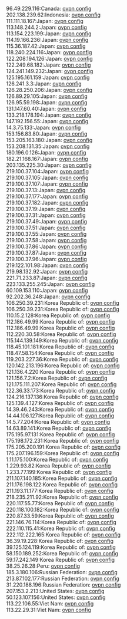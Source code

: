 96.49.229.116:Canada: [ovpn config](vpn/96_49_229_116.ovpn)  
202.138.239.62:Indonesia: [ovpn config](vpn/202_138_239_62.ovpn)  
111.111.18.167:Japan: [ovpn config](vpn/111_111_18_167.ovpn)  
113.148.244.2:Japan: [ovpn config](vpn/113_148_244_2.ovpn)  
113.154.223.199:Japan: [ovpn config](vpn/113_154_223_199.ovpn)  
114.19.166.236:Japan: [ovpn config](vpn/114_19_166_236.ovpn)  
115.36.187.42:Japan: [ovpn config](vpn/115_36_187_42.ovpn)  
118.240.224.116:Japan: [ovpn config](vpn/118_240_224_116.ovpn)  
122.208.194.126:Japan: [ovpn config](vpn/122_208_194_126.ovpn)  
122.249.68.182:Japan: [ovpn config](vpn/122_249_68_182.ovpn)  
124.241.149.232:Japan: [ovpn config](vpn/124_241_149_232.ovpn)  
125.195.161.159:Japan: [ovpn config](vpn/125_195_161_159.ovpn)  
126.241.3.3:Japan: [ovpn config](vpn/126_241_3_3.ovpn)  
126.28.250.206:Japan: [ovpn config](vpn/126_28_250_206.ovpn)  
126.89.29.105:Japan: [ovpn config](vpn/126_89_29_105.ovpn)  
126.95.59.198:Japan: [ovpn config](vpn/126_95_59_198.ovpn)  
131.147.60.40:Japan: [ovpn config](vpn/131_147_60_40.ovpn)  
133.218.178.194:Japan: [ovpn config](vpn/133_218_178_194.ovpn)  
147.192.156.55:Japan: [ovpn config](vpn/147_192_156_55.ovpn)  
14.3.75.133:Japan: [ovpn config](vpn/14_3_75_133.ovpn)  
153.156.83.80:Japan: [ovpn config](vpn/153_156_83_80.ovpn)  
153.205.163.180:Japan: [ovpn config](vpn/153_205_163_180.ovpn)  
153.208.131.35:Japan: [ovpn config](vpn/153_208_131_35.ovpn)  
180.196.0.126:Japan: [ovpn config](vpn/180_196_0_126.ovpn)  
182.21.168.167:Japan: [ovpn config](vpn/182_21_168_167.ovpn)  
203.135.225.30:Japan: [ovpn config](vpn/203_135_225_30.ovpn)  
219.100.37.104:Japan: [ovpn config](vpn/219_100_37_104.ovpn)  
219.100.37.105:Japan: [ovpn config](vpn/219_100_37_105.ovpn)  
219.100.37.107:Japan: [ovpn config](vpn/219_100_37_107.ovpn)  
219.100.37.13:Japan: [ovpn config](vpn/219_100_37_13.ovpn)  
219.100.37.177:Japan: [ovpn config](vpn/219_100_37_177.ovpn)  
219.100.37.182:Japan: [ovpn config](vpn/219_100_37_182.ovpn)  
219.100.37.19:Japan: [ovpn config](vpn/219_100_37_19.ovpn)  
219.100.37.31:Japan: [ovpn config](vpn/219_100_37_31.ovpn)  
219.100.37.49:Japan: [ovpn config](vpn/219_100_37_49.ovpn)  
219.100.37.51:Japan: [ovpn config](vpn/219_100_37_51.ovpn)  
219.100.37.55:Japan: [ovpn config](vpn/219_100_37_55.ovpn)  
219.100.37.58:Japan: [ovpn config](vpn/219_100_37_58.ovpn)  
219.100.37.86:Japan: [ovpn config](vpn/219_100_37_86.ovpn)  
219.100.37.87:Japan: [ovpn config](vpn/219_100_37_87.ovpn)  
219.100.37.96:Japan: [ovpn config](vpn/219_100_37_96.ovpn)  
219.122.101.98:Japan: [ovpn config](vpn/219_122_101_98.ovpn)  
219.98.132.92:Japan: [ovpn config](vpn/219_98_132_92.ovpn)  
221.71.233.87:Japan: [ovpn config](vpn/221_71_233_87.ovpn)  
223.133.255.245:Japan: [ovpn config](vpn/223_133_255_245.ovpn)  
60.109.153.110:Japan: [ovpn config](vpn/60_109_153_110.ovpn)  
92.202.36.248:Japan: [ovpn config](vpn/92_202_36_248.ovpn)  
106.250.39.231:Korea Republic of: [ovpn config](vpn/106_250_39_231.ovpn)  
106.250.39.231:Korea Republic of: [ovpn config](vpn/106_250_39_231.ovpn)  
110.15.2.128:Korea Republic of: [ovpn config](vpn/110_15_2_128.ovpn)  
112.186.49.99:Korea Republic of: [ovpn config](vpn/112_186_49_99.ovpn)  
112.186.49.99:Korea Republic of: [ovpn config](vpn/112_186_49_99.ovpn)  
112.220.30.58:Korea Republic of: [ovpn config](vpn/112_220_30_58.ovpn)  
115.144.139.149:Korea Republic of: [ovpn config](vpn/115_144_139_149.ovpn)  
118.45.101.181:Korea Republic of: [ovpn config](vpn/118_45_101_181.ovpn)  
118.47.58.154:Korea Republic of: [ovpn config](vpn/118_47_58_154.ovpn)  
119.203.227.36:Korea Republic of: [ovpn config](vpn/119_203_227_36.ovpn)  
120.142.213.196:Korea Republic of: [ovpn config](vpn/120_142_213_196.ovpn)  
121.136.4.220:Korea Republic of: [ovpn config](vpn/121_136_4_220.ovpn)  
121.156.7.2:Korea Republic of: [ovpn config](vpn/121_156_7_2.ovpn)  
121.175.111.207:Korea Republic of: [ovpn config](vpn/121_175_111_207.ovpn)  
122.36.33.173:Korea Republic of: [ovpn config](vpn/122_36_33_173.ovpn)  
124.216.137.136:Korea Republic of: [ovpn config](vpn/124_216_137_136.ovpn)  
125.139.4.127:Korea Republic of: [ovpn config](vpn/125_139_4_127.ovpn)  
14.39.46.243:Korea Republic of: [ovpn config](vpn/14_39_46_243.ovpn)  
14.44.106.127:Korea Republic of: [ovpn config](vpn/14_44_106_127.ovpn)  
14.5.77.204:Korea Republic of: [ovpn config](vpn/14_5_77_204.ovpn)  
14.63.89.141:Korea Republic of: [ovpn config](vpn/14_63_89_141.ovpn)  
175.195.97.131:Korea Republic of: [ovpn config](vpn/175_195_97_131.ovpn)  
175.198.172.231:Korea Republic of: [ovpn config](vpn/175_198_172_231.ovpn)  
175.205.200.191:Korea Republic of: [ovpn config](vpn/175_205_200_191.ovpn)  
175.207.196.159:Korea Republic of: [ovpn config](vpn/175_207_196_159.ovpn)  
1.11.175.100:Korea Republic of: [ovpn config](vpn/1_11_175_100.ovpn)  
1.229.93.82:Korea Republic of: [ovpn config](vpn/1_229_93_82.ovpn)  
1.233.77.199:Korea Republic of: [ovpn config](vpn/1_233_77_199.ovpn)  
211.107.140.185:Korea Republic of: [ovpn config](vpn/211_107_140_185.ovpn)  
211.176.198.122:Korea Republic of: [ovpn config](vpn/211_176_198_122.ovpn)  
211.193.11.177:Korea Republic of: [ovpn config](vpn/211_193_11_177.ovpn)  
218.235.211.92:Korea Republic of: [ovpn config](vpn/218_235_211_92.ovpn)  
220.117.55.77:Korea Republic of: [ovpn config](vpn/220_117_55_77.ovpn)  
220.118.100.182:Korea Republic of: [ovpn config](vpn/220_118_100_182.ovpn)  
220.87.33.59:Korea Republic of: [ovpn config](vpn/220_87_33_59.ovpn)  
221.146.76.114:Korea Republic of: [ovpn config](vpn/221_146_76_114.ovpn)  
222.110.115.41:Korea Republic of: [ovpn config](vpn/222_110_115_41.ovpn)  
222.112.222.165:Korea Republic of: [ovpn config](vpn/222_112_222_165.ovpn)  
36.39.19.228:Korea Republic of: [ovpn config](vpn/36_39_19_228.ovpn)  
39.125.124.119:Korea Republic of: [ovpn config](vpn/39_125_124_119.ovpn)  
58.150.189.252:Korea Republic of: [ovpn config](vpn/58_150_189_252.ovpn)  
59.17.242.149:Korea Republic of: [ovpn config](vpn/59_17_242_149.ovpn)  
38.25.26.28:Peru: [ovpn config](vpn/38_25_26_28.ovpn)  
185.3.180.106:Russian Federation: [ovpn config](vpn/185_3_180_106.ovpn)  
213.87.102.177:Russian Federation: [ovpn config](vpn/213_87_102_177.ovpn)  
31.220.188.196:Russian Federation: [ovpn config](vpn/31_220_188_196.ovpn)  
207.153.2.213:United States: [ovpn config](vpn/207_153_2_213.ovpn)  
50.123.107.156:United States: [ovpn config](vpn/50_123_107_156.ovpn)  
113.22.106.55:Viet Nam: [ovpn config](vpn/113_22_106_55.ovpn)  
113.22.29.31:Viet Nam: [ovpn config](vpn/113_22_29_31.ovpn)  
